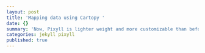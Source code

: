 ```yaml
---
layout: post
title: 'Mapping data using Cartopy '
date: {}
summary: 'Now, Pixyll is lighter weight and more customizable than before.'
categories: jekyll pixyll
published: true
---
```

